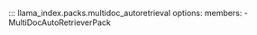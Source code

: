 ::: llama_index.packs.multidoc_autoretrieval
    options:
      members:
        - MultiDocAutoRetrieverPack

